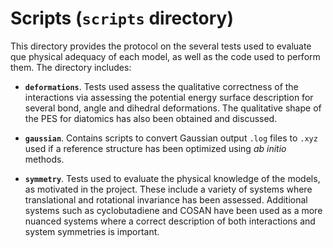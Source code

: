 # __Scripts (`scripts` directory)__
This directory provides the protocol on the several tests used to evaluate que physical adequacy of each model, as well as the code used to perform them. The directory includes:
- **`deformations`**. Tests used assess the qualitative correctness of the interactions via assessing the potential energy surface description for several bond, angle and dihedral deformations. The qualitative shape of the PES for diatomics has also been obtained and discussed.  

- **`gaussian`**. Contains scripts to convert Gaussian output `.log` files to `.xyz` used if a reference structure has been optimized using *ab initio* methods.  

- **`symmetry`**. Tests used to evaluate the physical knowledge of the models, as motivated in the project. These include a variety of systems where translational and rotational invariance has been assessed. Additional systems such as cyclobutadiene and COSAN have been used as a more nuanced systems where a correct description of both interactions and system symmetries is important.   
